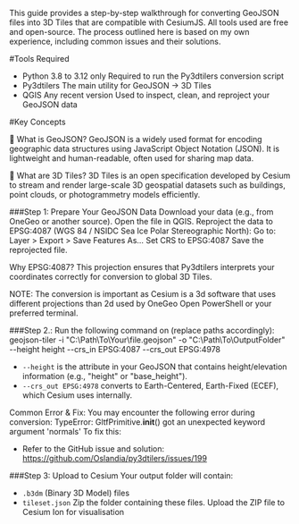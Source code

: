 
This guide provides a step-by-step walkthrough for converting GeoJSON files into 3D Tiles that are compatible with CesiumJS. All tools used are free and open-source.
The process outlined here is based on my own experience, including common issues and their solutions.

#Tools Required
- Python	3.8 to 3.12 only	Required to run the Py3dtilers conversion script
- Py3dtilers	The main utility for GeoJSON → 3D Tiles
- QGIS	Any recent version	Used to inspect, clean, and reproject your GeoJSON data

#Key Concepts

📄 What is GeoJSON?
GeoJSON is a widely used format for encoding geographic data structures using JavaScript Object Notation (JSON). It is lightweight and human-readable, often used for sharing map data.

🧱 What are 3D Tiles?
3D Tiles is an open specification developed by Cesium to stream and render large-scale 3D geospatial datasets such as buildings, point clouds, or photogrammetry models efficiently.


###Step 1: Prepare Your GeoJSON Data
Download your data (e.g., from OneGeo or another source).
Open the file in QGIS.
Reproject the data to EPSG:4087 (WGS 84 / NSIDC Sea Ice Polar Stereographic North):
Go to: Layer > Export > Save Features As…
Set CRS to EPSG:4087
Save the reprojected file.

Why EPSG:4087?
This projection ensures that Py3dtilers interprets your coordinates correctly for conversion to global 3D Tiles.

NOTE: The conversion is important as Cesium is a 3d software that uses different projections than 2d used by OneGeo
Open PowerShell or your preferred terminal.


###Step 2.: Run the following command on (replace paths accordingly):
geojson-tiler -i "C:\Path\To\Your\file.geojson" -o "C:\Path\To\OutputFolder" --height height --crs_in EPSG:4087 --crs_out EPSG:4978
- `--height` is the attribute in your GeoJSON that contains height/elevation information (e.g., "height" or "base_height").
- `--crs_out EPSG:4978` converts to Earth-Centered, Earth-Fixed (ECEF), which Cesium uses internally.

Common Error & Fix:
You may encounter the following error during conversion:
TypeError: GltfPrimitive.__init__() got an unexpected keyword argument 'normals'
To fix this:
- Refer to the GitHub issue and solution: https://github.com/Oslandia/py3dtilers/issues/199


###Step 3: Upload to Cesium
Your output folder will contain:
- `.b3dm` (Binary 3D Model) files
- `tileset.json`
Zip the folder containing these files.
Upload the ZIP file to Cesium Ion for visualisation




